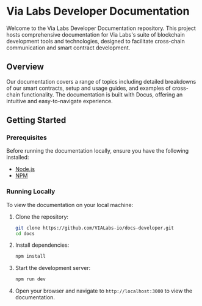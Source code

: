 # Via Labs Developer Documentation

Welcome to the Via Labs Developer Documentation repository. This project hosts comprehensive documentation for Via Labs's suite of blockchain development tools and technologies, designed to facilitate cross-chain communication and smart contract development.

## Overview

Our documentation covers a range of topics including detailed breakdowns of our smart contracts, setup and usage guides, and examples of cross-chain functionality. The documentation is built with Docus, offering an intuitive and easy-to-navigate experience.

## Getting Started

### Prerequisites

Before running the documentation locally, ensure you have the following installed:
- [Node.js](https://nodejs.org/)
- [NPM](https://npmjs.com/)

### Running Locally

To view the documentation on your local machine:

1. Clone the repository:
   ```bash
   git clone https://github.com/VIALabs-io/docs-developer.git
   cd docs
   ```

2. Install dependencies:
   ```bash
   npm install
   ```

3. Start the development server:
   ```bash
   npm run dev
   ```

4. Open your browser and navigate to `http://localhost:3000` to view the documentation.
